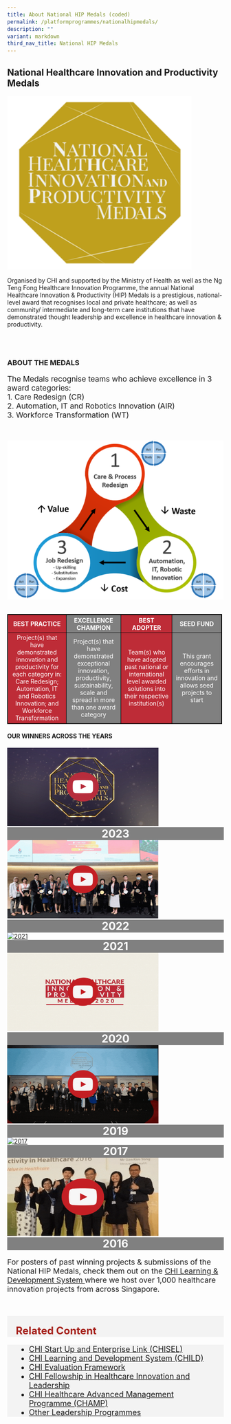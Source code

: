 ```yaml
---
title: About National HIP Medals (coded)
permalink: /platformprogrammes/nationalhipmedals/
description: ""
variant: markdown
third_nav_title: National HIP Medals
---
```

<h2> National Healthcare Innovation and Productivity Medals</h2>

<div>
<div class="row">
<div class="col"> 
<img alt="1st person" class="middle" src="/images/nhippic.PNG">
		<div class="header"></div>


</div>
	<div class="col"> 
	<div class="header"><p>Organised by CHI and supported by the Ministry of Health as well as the Ng Teng Fong Healthcare Innovation Programme, the annual National Healthcare Innovation &amp; Productivity (HIP) Medals is a prestigious, national-level award that recognises local and private healthcare; as well as community/ intermediate and long-term care institutions that have demonstrated thought leadership and excellence in healthcare innovation &amp; productivity.</p>
 </div><br></div></div>
 </div>
 
<div>
 <div class="row">
<div class="col"> 
<br>
		<div class="header"><h3>ABOUT THE MEDALS </h3>
<p style="font-size: 1.25em">The Medals recognise teams who achieve excellence in 3 award categories:<br>
1.	Care Redesign (CR)<br>
2.	Automation, IT and Robotics Innovation (AIR)<br>
	3.	Workforce Transformation (WT)</p></div><br><p></p>


</div>
	<div class="col"> 
<img alt="1st person" src="/images/au_system_innovation.png"><br>
	<div class="header"><b>
 </b></div><br></div></div>
	
<style>
table, th, td{
  border: 1px solid black;
  border-collapse: collapse;
	width: 500px;
	color: white;
}
	
th {
  text-align: center;
}

th:nth-child(even),td:nth-child(even) {
  background-color: grey;
}
th:nth-child(odd),td:nth-child(odd) {
  background-color: #be2c37;
}
</style>
	
	
 <div>
 <table class="table">
  <thead>
    <tr>
      <th style="color: white; text-align:center;" scope="col">BEST PRACTICE</th>
      <th style="color: white; background-color: grey; text\-align:center;" scope="col">EXCELLENCE CHAMPION</th>
      <th style="color: white; text-align:center;" scope="col">BEST ADOPTER</th>
			<th style="color: white; background-color: grey; text\-align:center;" scope="col">SEED FUND</th>
    </tr>
  </thead>
  <tbody>
    <tr>
      <td style="color: white; text-align:center;" scope="row">Project(s) that have demonstrated innovation and productivity for each category in:
Care Redesign; Automation, IT and Robotics Innovation; and Workforce Transformation</td>
			<td style="color: white; text-align:center;">Project(s) that have demonstrated exceptional innovation, productivity, sustainability, scale and spread in more than one award category</td>
      <td style="color: white; text-align:center;">Team(s) who have adopted past national or international level awarded solutions into their respective institution(s) </td>
			<td style="color: white; text-align:center;">This grant encourages efforts in innovation and allows seed projects to start</td>
    </tr>
   
  </tbody>
</table>
</div>
	
<h4>OUR WINNERS ACROSS THE YEARS</h4>

<div class="row">
<div class="col"> 
<a href="https://www.youtube.com/playlist?list=PLTrhD5VOFZmqgT2QbALsKwaJ8hVR7kY2o"><img alt="2023" style="width:352px; height:182px;" src="/images/Nhip/2023v2.gif"></a>
		<div class="header" style="background-color:grey;color:white;font-size:25px;"><center><b>2023 </b></center></div>
		<div class="para">
</div>
</div></div>
	
<div class="row">
<div class="col"> 
<a href="https://www.youtube.com/watch?v=0y7M_8a_7CI"><img alt="2022" style="width:352px; height:182px;" src="/images/Nhip/2022gif.gif"></a>
		<div class="header" style="background-color:grey;color:white;font-size:25px;"><center><b>2022 </b></center></div>
		<div class="para">
</div>


</div>
	<div class="col"> 
<a href="https://youtube.com/playlist?list=PLTrhD5VOFZmq6mcZpncp68g9FR1-Vi_Sa"><img alt="2021" style="width:352px; height:182px;" src="/images/Nhip/2021gif.gif"></a>
	<div class="header" style="background-color:grey;color:white;font-size:25px;"><center><b>2021</b></center></div>
	<div class="para">
</div>


</div>
	<div class="col"> 
<a href="https://youtube.com/playlist?list=PLTrhD5VOFZmqv3n_Ncc5Yf_Th372lr8gJ"><img alt="2020" style="width:352px; height:182px;" src="/images/Nhip/2020gif.gif"></a>
	<div class="header" style="background-color:grey;color:white;font-size:25px;"><center><b>2020</b></center></div>
	<div class="para">
</div>
</div></div>

<div class="row">
<div class="col"> 
<a href="https://youtube.com/playlist?list=PLTrhD5VOFZmpPGnw2xV5k1XkYflONYLXJ"><img alt="2019" style="width:352px; height:182px;" src="/images/Nhip/2019gif.gif"></a>
		<div class="header" style="background-color:grey;color:white;font-size:25px;"><center><b>2019 </b></center></div>
		<div class="para">
</div>


</div>
	<div class="col"> 
<a href="https://youtube.com/playlist?list=PLTrhD5VOFZmohAw0cXSJJZukQLU7EnhMs"><img alt="2017" style="width:352px; height:182px;" src="/images/Nhip/2017gif.gif"></a>
	<div class="header" style="background-color:grey;color:white;font-size:25px;"><center><b>2017</b></center></div>
	<div class="para">
</div>


</div>
	<div class="col"> 
<a href="https://youtube.com/playlist?list=PLTrhD5VOFZmon339X0ad-1kkAe__Xu4p7"><img alt="2016" style="width:352px; height:182px;" src="/images/Nhip/2016gif.gif"></a>
	<div class="header" style="background-color:grey;color:white;font-size:25px;"><center><b>2016</b></center></div>
	<div class="para">
</div>
</div></div>


<p style="font-size: 1.25em">For posters of past winning projects &amp; submissions of the National HIP Medals, check them out on the <a href="https://child.chi.sg">CHI Learning &amp; Development System </a> where we host over 1,000 healthcare innovation projects from across Singapore.</p>


</div>
<br><br>
<div style="font-size:24px; font-weight: 700; color: #a6221c; background-color: #f3f3f3; padding: 20px 0px 0px 20px;" class="row"> Related Content</div>

<div style="font-size:18px ;background-color: #f3f3f3; padding: 0px 25px 0px 20px;" class="row">
	<ul>
		<li><a href="/platformprogrammes/chisel/">CHI Start Up and Enterprise Link (CHISEL)</a></li>
			<li><a href="/platformprogrammes/child/">CHI Learning and Development System (CHILD)</a></li>
		<li><a href="/platforms-and-programmes/chief/">CHI Evaluation Framework</a></li>
			<li><a href="/platformprogrammes/chi-fellowship/">CHI Fellowship in Healthcare Innovation and Leadership</a></li>
	<li><a href="/platformprogrammes/chi-champ/">CHI Healthcare Advanced Management Programme (CHAMP)</a></li>
	<li><a href="/platformprogrammes/others/">Other Leadership Programmes</a></li>
	</ul>
</div>